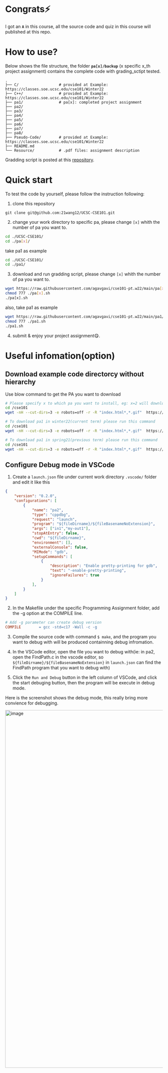 # Congrats⚡️
I got an **__`A`__** in this course, all the source code and quiz in this course will published at this repo.

# How to use?

Below shows the file structure, the folder **`pa[x]/backup`** (x specific x_th project assignment) contains the complete code with grading_sctipt tested.

```
.
├── C/                  # provided at Example: https://classes.soe.ucsc.edu/cse101/Winter22
├── C++/                # provided at Example: https://classes.soe.ucsc.edu/cse101/Winter22
├── pa1/                # pa[x]: completed project assignment
├── pa2/                
├── pa3/
├── pa4/
├── pa5/
├── pa6/
├── pa7/
├── pa8/
├── Pseudo-Code/        # provided at Example: https://classes.soe.ucsc.edu/cse101/Winter22
├── README.md
└── Resource/           # .pdf files: assignment description 
```

Gradding script is posted at this [repository](https://github.com/agavgavi/cse101-pt.w22.git).

# Quick start

To test the code by yourself, please follow the instruction following:

1. clone this repository

```
git clone git@github.com:21wang12/UCSC-CSE101.git
```
2. change your work directory to specific pa, please change `[x]` whith the number of pa you want to.

```sh
cd ./UCSC-CSE101/
cd ./pa[x]/         
```

take pa1 as example

```sh
cd ./UCSC-CSE101/
cd ./pa1/ 
```

3. download and run gradding script, please change `[x]` whith the number of pa you want to.

```sh
wget https://raw.githubusercontent.com/agavgavi/cse101-pt.w22/main/pa[x]/pa[x].sh -o pa[x].sh
chmod 777 ./pa[x].sh
./pa[x].sh
```

also, take pa1 as example

```sh
wget https://raw.githubusercontent.com/agavgavi/cse101-pt.w22/main/pa1/pa1.sh -o pa1.sh
chmod 777 ./pa1.sh
./pa1.sh
```

4. submit & enjoy your project assignment😋.



# Useful infomation(option)

## Download example code directorcy without hierarchy

Use blow command to get the PA you want to download

```bash
# Please specify x to which pa you want to install, eg: x=2 will download pa2 
cd /cse101
wget -nH --cut-dirs=3 -e robots=off -r -R "index.html*,*.gif"  https://classes.soe.ucsc.edu/cse101/Winter22/Examples/pa<x>/

# To download pa1 in winter22(current term) please run this command
cd /cse101
wget -nH --cut-dirs=3 -e robots=off -r -R "index.html*,*.gif"  https://classes.soe.ucsc.edu/cse101/Winter22/Examples/pa1/

# To download pa1 in spring21(previous term) please run this command
cd /cse101
wget -nH --cut-dirs=3 -e robots=off -r -R "index.html*,*.gif"  https://classes.soe.ucsc.edu/cse101/Spring21/Examples/pa1/
```

## Configure Debug mode in VSCode

1. Create a `launch.json` file under current work directory `.vscode/` folder and edit it like this
```json
{
    "version": "0.2.0",
    "configurations": [
        {
            "name": "pa2",
            "type": "cppdbg",
            "request": "launch",
            "program": "${fileDirname}/${fileBasenameNoExtension}", 
            "args": ["in1","my-out1"],
            "stopAtEntry": false,
            "cwd": "${fileDirname}",
            "environment": [],
            "externalConsole": false,
            "MIMode": "gdb",
            "setupCommands": [
                {
                    "description": "Enable pretty-printing for gdb",
                    "text": "-enable-pretty-printing",
                    "ignoreFailures": true
                }
            ],
        }
    ]
}
```

2. In the Makefile under the specific Programming Assignment folder, add the -g option at the COMPILE line.
```Makefile
# Add -g parameter can create debug version
COMPILE        = gcc -std=c17 -Wall -c -g
```

3. Compile the source code with command `$ make`, and the program you want to debug with will be produced containning debug infromation.

4. In the VSCode editor, open the file you want to debug with(ie: in pa2, open the FindPath.c in the vscode editor, so `${fileDirname}/${fileBasenameNoExtension}` in `launch.json` can find the FindPath program that you want to debug with)

5. Click the `Run and Debug` button in the left column of VSCode, and click the start debuging button, then the program will be execute in debug mode.

Here is the screenshot shows the debug mode, this really bring more convience for debugging.

<img width="1143" alt="image" src="https://user-images.githubusercontent.com/38482259/159444058-e8d79f69-e2d3-4f58-a2e6-3298a5584bb2.png">


